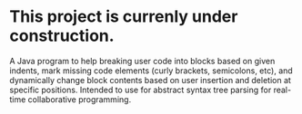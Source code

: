 # This project is currenly under construction.
A Java program to help breaking user code into blocks based on given indents, mark missing code elements (curly brackets, semicolons, etc), and dynamically change block contents based on user insertion and deletion at specific positions. Intended to use for abstract syntax tree parsing for real-time collaborative programming.
